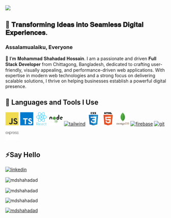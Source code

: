 <img src="https://i.postimg.cc/ydVwxMYZ/Shahadad-React-Developer-1.jpg"/>

<h2>🚀 𝐓𝐫𝐚𝐧𝐬𝐟𝐨𝐫𝐦𝐢𝐧𝐠 𝐈𝐝𝐞𝐚𝐬 𝐢𝐧𝐭𝐨 𝐒𝐞𝐚𝐦𝐥𝐞𝐬𝐬 𝐃𝐢𝐠𝐢𝐭𝐚𝐥 𝐄𝐱𝐩𝐞𝐫𝐢𝐞𝐧𝐜𝐞𝐬.</h2>
<h3>Assalamualaiku, Everyone</h3>
<p>🌟 𝐈’𝐦 𝐌𝐨𝐡𝐚𝐦𝐦𝐚𝐝 𝐒𝐡𝐚𝐡𝐚𝐝𝐚𝐝 𝐇𝐨𝐬𝐬𝐚𝐢𝐧. I am a passionate and driven 𝐅𝐮𝐥𝐥 𝐒𝐭𝐚𝐜𝐤 𝐃𝐞𝐯𝐞𝐥𝐨𝐩𝐞𝐫 from Chittagong, Bangladesh, dedicated to crafting user-friendly, visually appealing, and performance-driven web applications. With expertise in modern web technologies and a strong focus on delivering scalable solutions, I thrive on helping businesses establish a powerful digital presence.
</p>
<h2>🚀 Languages and Tools I Use</h2>
<p><a target="_blank" href="https://raw.githubusercontent.com/devicons/devicon/master/icons/javascript/javascript-original.svg" style="display: inline-block;"><img src="https://raw.githubusercontent.com/devicons/devicon/master/icons/javascript/javascript-original.svg" alt="javascript" width="42" height="42" /></a>
<a target="_blank" href="https://raw.githubusercontent.com/devicons/devicon/master/icons/typescript/typescript-original.svg" style="display: inline-block;"><img src="https://raw.githubusercontent.com/devicons/devicon/master/icons/typescript/typescript-original.svg" alt="typescript" width="42" height="42" /></a>
<a target="_blank" href="https://raw.githubusercontent.com/devicons/devicon/master/icons/react/react-original-wordmark.svg" style="display: inline-block;"><img src="https://raw.githubusercontent.com/devicons/devicon/master/icons/react/react-original-wordmark.svg" alt="react" width="42" height="42" /></a>
<a target="_blank" href="https://raw.githubusercontent.com/devicons/devicon/master/icons/nodejs/nodejs-original-wordmark.svg" style="display: inline-block;"><img src="https://raw.githubusercontent.com/devicons/devicon/master/icons/nodejs/nodejs-original-wordmark.svg" alt="nodejs" width="42" height="42" /></a>
<a target="_blank" href="https://www.vectorlogo.zone/logos/tailwindcss/tailwindcss-icon.svg" style="display: inline-block;"><img src="https://www.vectorlogo.zone/logos/tailwindcss/tailwindcss-icon.svg" alt="tailwind" width="42" height="42" /></a>
<a target="_blank" href="https://raw.githubusercontent.com/devicons/devicon/master/icons/css3/css3-original-wordmark.svg" style="display: inline-block;"><img src="https://raw.githubusercontent.com/devicons/devicon/master/icons/css3/css3-original-wordmark.svg" alt="css3" width="42" height="42" /></a>
<a target="_blank" href="https://raw.githubusercontent.com/devicons/devicon/master/icons/html5/html5-original-wordmark.svg" style="display: inline-block;"><img src="https://raw.githubusercontent.com/devicons/devicon/master/icons/html5/html5-original-wordmark.svg" alt="html5" width="42" height="42" /></a>
<a target="_blank" href="https://raw.githubusercontent.com/devicons/devicon/master/icons/mongodb/mongodb-original-wordmark.svg" style="display: inline-block;"><img src="https://raw.githubusercontent.com/devicons/devicon/master/icons/mongodb/mongodb-original-wordmark.svg" alt="mongodb" width="42" height="42" /></a>
<a target="_blank" href="https://www.vectorlogo.zone/logos/firebase/firebase-icon.svg" style="display: inline-block;"><img src="https://www.vectorlogo.zone/logos/firebase/firebase-icon.svg" alt="firebase" width="42" height="42" /></a>
<a target="_blank" href="https://www.vectorlogo.zone/logos/git-scm/git-scm-icon.svg" style="display: inline-block;"><img src="https://www.vectorlogo.zone/logos/git-scm/git-scm-icon.svg" alt="git" width="42" height="42" /></a>
<a target="_blank" href="https://raw.githubusercontent.com/devicons/devicon/master/icons/express/express-original-wordmark.svg" style="display: inline-block;"><img src="https://raw.githubusercontent.com/devicons/devicon/master/icons/express/express-original-wordmark.svg" alt="express" width="42" height="42" /></a></p>
<h2>⚡Say Hello</h2>
<p><a target="_blank" href="https://www.linkedin.com/in/shahadad" style="display: inline-block;"><img src="https://img.shields.io/badge/linkedin-logo?style=for-the-badge&logo=linkedin&logoColor=white&color=%230a77b6" alt="linkedin" /></a></p>
<p><img align="center" src="https://github-readme-stats.vercel.app/api?username=mdshahadad&show_icons=true&locale=en" alt="mdshahadad" /></p>
<p><img align="center" src="https://github-readme-streak-stats.herokuapp.com/?user=mdshahadad&" alt="mdshahadad" /></p>
<p><img src="https://github-readme-stats.vercel.app/api/top-langs?username=mdshahadad&show_icons=true&locale=en&layout=compact" alt="mdshahadad" /></p>
<p><a href="https://github.com/ryo-ma/github-profile-trophy"><img src="https://github-profile-trophy.vercel.app/?username=mdshahadad" alt="mdshahadad" /></a></p>

